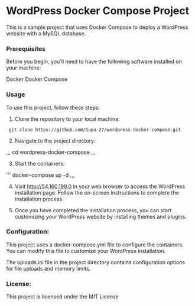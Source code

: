 # WordPress Docker Compose Project

 This is a sample project that uses Docker Compose to deploy a WordPress website with a MySQL database.

### Prerequisites

Before you begin, you'll need to have the following software installed on your machine:

Docker
Docker Compose

### Usage

To use this project, follow these steps:

1. Clone the repository to your local machine:

```
 git clone https://github.com/Supu-27/wordpress-docker-compose.git
```

2. Navigate to the project directory:

,,,
cd wordpress-docker-compose
,,,

3. Start the containers:

'''
docker-compose up -d
,,,

4. Visit http://54.160.199.0 in your web browser to access the WordPress installation page. Follow the on-screen instructions to complete the installation process

5. Once you have completed the installation process, you can start customizing your WordPress website by installing themes and plugins.

### Configuration:

This project uses a docker-compose.yml file to configure the containers. You can modify this file to customize your WordPress installation.

The uploads.ini file in the project directory contains configuration options for file uploads and memory limits.

### License:

This project is licensed under the MIT License

